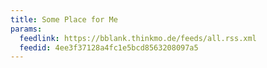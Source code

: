 ```yaml
---
title: Some Place for Me
params:
  feedlink: https://bblank.thinkmo.de/feeds/all.rss.xml
  feedid: 4ee3f37128a4fc1e5bcd8563208097a5
---
```

